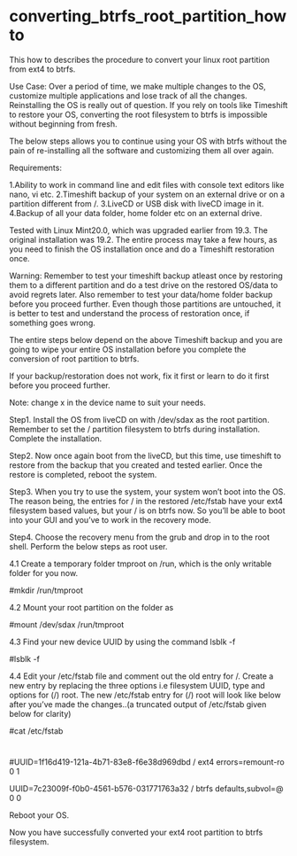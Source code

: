 # converting_btrfs_root_partition_howto
This how to describes the procedure to convert your linux root partition from ext4 to btrfs. 

Use Case: Over a period of time, we make multiple changes to the OS, customize multiple applications and lose track of all the changes. Reinstalling the OS is really out of question. If you rely on tools like Timeshift to restore your OS, converting the root filesystem to btrfs is impossible without beginning from fresh. 

The below steps allows you to continue using your OS with btrfs without the pain of re-installing all the software and customizing them all over again.

Requirements: 

1.Ability to work in command line and edit files with console text editors like nano, vi etc.
2.Timeshift backup of your system on an external drive or on a partition different from /. 
3.LiveCD or USB disk with liveCD image in it.
4.Backup of all your data folder, home folder etc on an external drive.

Tested with Linux Mint20.0, which was upgraded earlier from 19.3. The original installation was 19.2. The entire process may take a few hours, as you need to finish the OS installation once and do a Timeshift restoration once. 

Warning: Remember to test your timeshift backup atleast once by restoring them to a different partition and do a test drive on the restored OS/data to avoid regrets later. Also remember to test your data/home folder backup before you proceed further. Even though those partitions are untouched, it is better to test and understand the process of restoration once, if something goes wrong.

The entire steps below depend on the above Timeshift backup and you are going to wipe your entire OS installation before you complete the conversion of root partition to btrfs. 

If your backup/restoration does not work, fix it first or learn to do it first before you proceed further.

Note: change x in the device name to suit your needs.

Step1. 
Install the OS from liveCD on with /dev/sdax as the root partition. Remember to set the / partition filesystem to btrfs during installation. Complete the installation.

Step2. 
Now once again boot from the liveCD, but this time, use timeshift to restore from the backup that you created and tested earlier. Once the restore is completed, reboot the system.

Step3. 
When you try to use the system, your system won’t boot into the OS. The reason being, the entries for / in the restored /etc/fstab have your ext4 filesystem based values, but your / is on btrfs now. So you’ll be able to boot into your GUI and you’ve to work in the recovery mode.


Step4. 
Choose the recovery menu from the grub and drop in to the root shell. Perform the below steps as root user.

4.1 Create a temporary folder tmproot on /run, which is the only writable folder for you now. 

#mkdir /run/tmproot

4.2 Mount your  root partition on the folder as 

#mount /dev/sdax /run/tmproot

4.3 Find your new device UUID by using the command lsblk -f

#lsblk -f

4.4 Edit your /etc/fstab file and comment out the old entry for /. Create a new entry by replacing the three options i.e filesystem UUID, type and options for (/) root. 
The new /etc/fstab entry for (/) root will look like below after you’ve made the changes..(a truncated output of /etc/fstab given below for clarity)

#cat /etc/fstab 
# <file system> <mount point> <type> <options> <dump> <pass>
  
#UUID=1f16d419-121a-4b71-83e8-f6e38d969dbd   /    ext4  errors=remount-ro   0  1

UUID=7c23009f-f0b0-4561-b576-031771763a32    /   btrfs  defaults,subvol=@   0  0


Reboot your OS. 

Now you have successfully converted your ext4 root partition to btrfs filesystem.
